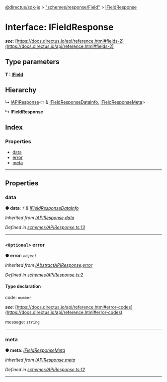 [@directus/sdk-js](../README.md) > ["schemes/response/Field"](../modules/_schemes_response_field_.md) > [IFieldResponse](../interfaces/_schemes_response_field_.ifieldresponse.md)

# Interface: IFieldResponse

*__see__*: [https://docs.directus.io/api/reference.html#fields-2](https://docs.directus.io/api/reference.html#fields-2)

## Type parameters
#### T :  [IField](_schemes_directus_field_.ifield.md)
## Hierarchy

↳  [IAPIResponse](_schemes_apiresponse_.iapiresponse.md)<`T` & [IFieldResponseDataInfo](_schemes_response_field_.ifieldresponsedatainfo.md), [IFieldResponseMeta](_schemes_response_field_.ifieldresponsemeta.md)>

**↳ IFieldResponse**

## Index

### Properties

* [data](_schemes_response_field_.ifieldresponse.md#data)
* [error](_schemes_response_field_.ifieldresponse.md#error)
* [meta](_schemes_response_field_.ifieldresponse.md#meta)

---

## Properties

<a id="data"></a>

###  data

**● data**: *`T` & [IFieldResponseDataInfo](_schemes_response_field_.ifieldresponsedatainfo.md)*

*Inherited from [IAPIResponse](_schemes_apiresponse_.iapiresponse.md).[data](_schemes_apiresponse_.iapiresponse.md#data)*

*Defined in [schemes/APIResponse.ts:13](https://github.com/janbiasi/sdk-js/blob/a08c70e/src/schemes/APIResponse.ts#L13)*

___
<a id="error"></a>

### `<Optional>` error

**● error**: *`object`*

*Inherited from [IAbstractAPIResponse](_schemes_apiresponse_.iabstractapiresponse.md).[error](_schemes_apiresponse_.iabstractapiresponse.md#error)*

*Defined in [schemes/APIResponse.ts:2](https://github.com/janbiasi/sdk-js/blob/a08c70e/src/schemes/APIResponse.ts#L2)*

#### Type declaration

 code: `number`

*__see__*: [https://docs.directus.io/api/reference.html#error-codes](https://docs.directus.io/api/reference.html#error-codes)

 message: `string`

___
<a id="meta"></a>

###  meta

**● meta**: *[IFieldResponseMeta](_schemes_response_field_.ifieldresponsemeta.md)*

*Inherited from [IAPIResponse](_schemes_apiresponse_.iapiresponse.md).[meta](_schemes_apiresponse_.iapiresponse.md#meta)*

*Defined in [schemes/APIResponse.ts:12](https://github.com/janbiasi/sdk-js/blob/a08c70e/src/schemes/APIResponse.ts#L12)*

___

